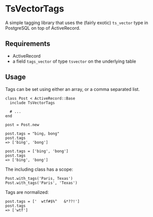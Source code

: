 # TsVectorTags

A simple tagging library that uses the (fairly exotic) `ts_vector` type in PostgreSQL on top of ActiveRecord.

## Requirements

* ActiveRecord
* a field `tags_vector` of type `tsvector` on the underlying table

## Usage

Tags can be set using either an array, or a comma separated list.

    class Post < ActiveRecord::Base
      include TsVectorTags

      # ...
    end

    post = Post.new

    post.tags = "bing, bong"
    post.tags
    => ['bing', 'bong']

    post.tags = ['bing', 'bong']
    post.tags
    => ['bing', 'bong']

The including class has a scope:

    Post.with_tags('Paris, Texas')
    Post.with_tags('Paris', 'Texas')

Tags are normalized:

    post.tags = ['  wtf#$%^   &*??!']
    post.tags
    => ['wtf']
